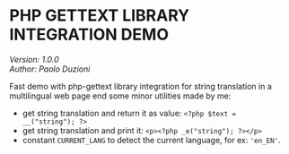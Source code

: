 # PHP GETTEXT LIBRARY INTEGRATION DEMO

*Version: 1.0.0*  
*Author: Paolo Duzioni*

Fast demo with php-gettext library integration for string translation in a multilingual web page end some minor utilities made by me:

- get string translation and return it as value: `<?php $text = __("string"); ?>`
- get string translation and print it: `<p><?php _e("string"); ?></p>`
- constant `CURRENT_LANG` to detect the current language, for ex: `'en_EN'`.
